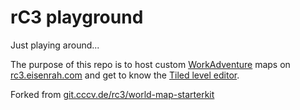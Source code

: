 # rC3 playground

Just playing around...

The purpose of this repo is to host custom [WorkAdventure](https://workadventu.re) maps on [rc3.eisenrah.com](https://rc3.eisenrah.com) and get to know the [Tiled level editor](https://www.mapeditor.org).

Forked from [git.cccv.de/rc3/world-map-starterkit](https://git.cccv.de/rc3/world-map-starterkit)
